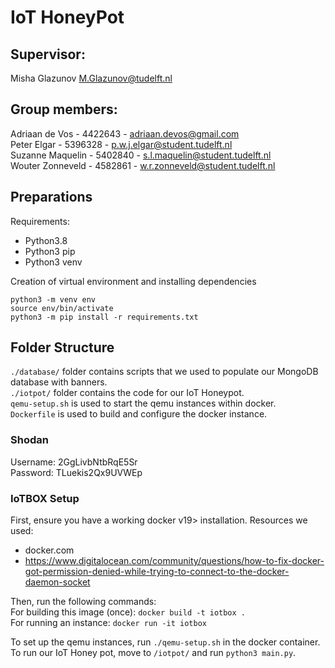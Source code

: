 # IoT HoneyPot

## Supervisor:  
Misha Glazunov M.Glazunov@tudelft.nl

## Group members:
Adriaan de Vos - 4422643 - adriaan.devos@gmail.com  
Peter Elgar - 5396328 - p.w.j.elgar@student.tudelft.nl  
Suzanne Maquelin - 5402840 - s.l.maquelin@student.tudelft.nl  
Wouter Zonneveld - 4582861 - w.r.zonneveld@student.tudelft.nl  

## Preparations
Requirements:
- Python3.8
- Python3 pip
- Python3 venv

Creation of virtual environment and installing dependencies
```shell
python3 -m venv env
source env/bin/activate
python3 -m pip install -r requirements.txt
```

## Folder Structure
`./database/` folder contains scripts that we used to populate our MongoDB database with banners.  
`./iotpot/` folder contains the code for our IoT Honeypot.  
`qemu-setup.sh` is used to start the qemu instances within docker.  
`Dockerfile` is used to build and configure the docker instance.

### Shodan
Username: 2GgLivbNtbRqE5Sr\
Password: TLuekis2Qx9UVWEp

### IoTBOX Setup
First, ensure you have a working docker v19> installation. Resources we used:
- docker.com
- https://www.digitalocean.com/community/questions/how-to-fix-docker-got-permission-denied-while-trying-to-connect-to-the-docker-daemon-socket

Then, run the following commands:  
For building this image (once): ```docker build -t iotbox .```  
For running an instance: ```docker run -it iotbox```  

To set up the qemu instances, run ```./qemu-setup.sh``` in the docker container.  
To run our IoT Honey pot, move to `/iotpot/`  and run `python3 main.py`.

[comment]: <> (TODO add a description for setting up tuntap on Mac)
